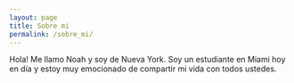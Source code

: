 ```yaml
---
layout: page
title: Sobre mi
permalink: /sobre_mi/
---
```


Hola! Me llamo Noah y soy de Nueva York. Soy un estudiante en Miami hoy en día y estoy muy emocionado de compartir mi vida con todos ustedes. 
